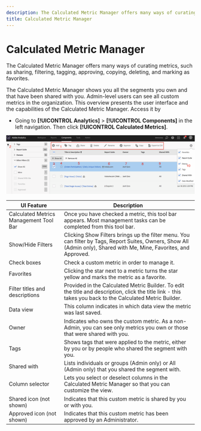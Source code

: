 ```yaml
---
description: The Calculated Metric Manager offers many ways of curating metrics, such as sharing, filtering, tagging, approving, copying, deleting, and marking as favorites.
title: Calculated Metric Manager
---
```

# Calculated Metric Manager

The Calculated Metric Manager offers many ways of curating metrics, such as sharing, filtering, tagging, approving, copying, deleting, and marking as favorites.

The Calculated Metric Manager shows you all the segments you own and that have been shared with you. Admin-level users can see all custom metrics in the organization. This overview presents the user interface and the capabilities of the Calculated Metric Manager. Access it by

* Going to **[!UICONTROL Analytics]** > **[!UICONTROL Components]** in the left navigation. Then click **[!UICONTROL Calculated Metrics]**.

![](assets/calcmet_mgr_ui.png)

| UI Feature  | Description  |
| --- | --- |
| Calculated Metrics Management Tool Bar  | Once you have checked a metric, this tool bar appears. Most management tasks can be completed from this tool bar.  |
| Show/Hide Filters  | Clicking Show Filters brings up the filter menu. You can filter by Tags, Report Suites, Owners, Show All (Admin only), Shared with Me, Mine, Favorites, and Approved.  |
| Check boxes  | Check a custom metric in order to manage it.  |
| Favorites  | Clicking the star next to a metric turns the star yellow and marks the metric as a favorite.  |
| Filter titles and descriptions  | Provided in the Calculated Metric Builder. To edit the title and description, click the title link - this takes you back to the Calculated Metric Builder.  |
| Data view  | This column indicates in which data view the metric was last saved.  |
| Owner  | Indicates who owns the custom metric. As a non-Admin, you can see only metrics you own or those that were shared with you.  |
| Tags  | Shows tags that were applied to the metric, either by you or by people who shared the segment with you.  |
| Shared with  | Lists individuals or groups (Admin only) or All (Admin only) that you shared the segment with.  |
| Column selector  | Lets you select or deselect columns in the Calculated Metric Manager so that you can customize the view.  |
| Shared icon (not shown)  | Indicates that this custom metric is shared by you or with you.  |
| Approved icon (not shown)  | Indicates that this custom metric has been approved by an Administrator.  |
